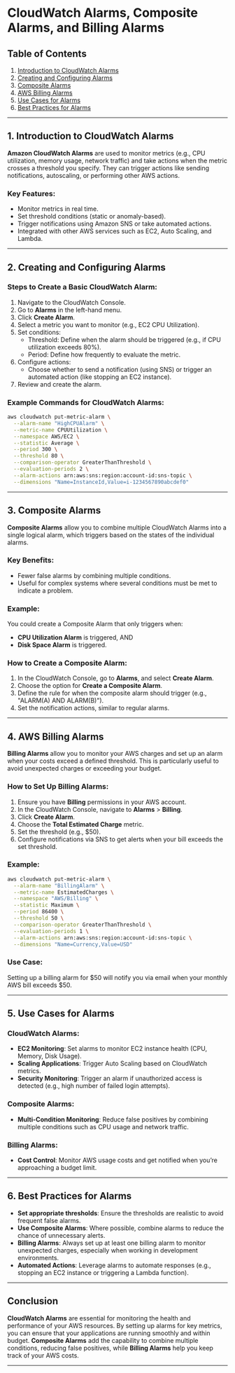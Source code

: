 # CloudWatch Alarms, Composite Alarms, and Billing Alarms

## Table of Contents
1. [Introduction to CloudWatch Alarms](#introduction-to-cloudwatch-alarms)
2. [Creating and Configuring Alarms](#creating-and-configuring-alarms)
3. [Composite Alarms](#composite-alarms)
4. [AWS Billing Alarms](#aws-billing-alarms)
5. [Use Cases for Alarms](#use-cases-for-alarms)
6. [Best Practices for Alarms](#best-practices-for-alarms)

---

## 1. Introduction to CloudWatch Alarms

**Amazon CloudWatch Alarms** are used to monitor metrics (e.g., CPU utilization, memory usage, network traffic) and take actions when the metric crosses a threshold you specify. They can trigger actions like sending notifications, autoscaling, or performing other AWS actions.

### Key Features:
- Monitor metrics in real time.
- Set threshold conditions (static or anomaly-based).
- Trigger notifications using Amazon SNS or take automated actions.
- Integrated with other AWS services such as EC2, Auto Scaling, and Lambda.

---

## 2. Creating and Configuring Alarms

### Steps to Create a Basic CloudWatch Alarm:
1. Navigate to the CloudWatch Console.
2. Go to **Alarms** in the left-hand menu.
3. Click **Create Alarm**.
4. Select a metric you want to monitor (e.g., EC2 CPU Utilization).
5. Set conditions:
   - Threshold: Define when the alarm should be triggered (e.g., if CPU utilization exceeds 80%).
   - Period: Define how frequently to evaluate the metric.
6. Configure actions:
   - Choose whether to send a notification (using SNS) or trigger an automated action (like stopping an EC2 instance).
7. Review and create the alarm.

### Example Commands for CloudWatch Alarms:
```bash
aws cloudwatch put-metric-alarm \
  --alarm-name "HighCPUAlarm" \
  --metric-name CPUUtilization \
  --namespace AWS/EC2 \
  --statistic Average \
  --period 300 \
  --threshold 80 \
  --comparison-operator GreaterThanThreshold \
  --evaluation-periods 2 \
  --alarm-actions arn:aws:sns:region:account-id:sns-topic \
  --dimensions "Name=InstanceId,Value=i-1234567890abcdef0"
```

---

## 3. Composite Alarms

**Composite Alarms** allow you to combine multiple CloudWatch Alarms into a single logical alarm, which triggers based on the states of the individual alarms.

### Key Benefits:
- Fewer false alarms by combining multiple conditions.
- Useful for complex systems where several conditions must be met to indicate a problem.

### Example:
You could create a Composite Alarm that only triggers when:
- **CPU Utilization Alarm** is triggered, AND
- **Disk Space Alarm** is triggered.

### How to Create a Composite Alarm:
1. In the CloudWatch Console, go to **Alarms**, and select **Create Alarm**.
2. Choose the option for **Create a Composite Alarm**.
3. Define the rule for when the composite alarm should trigger (e.g., "ALARM(A) AND ALARM(B)").
4. Set the notification actions, similar to regular alarms.

---

## 4. AWS Billing Alarms

**Billing Alarms** allow you to monitor your AWS charges and set up an alarm when your costs exceed a defined threshold. This is particularly useful to avoid unexpected charges or exceeding your budget.

### How to Set Up Billing Alarms:
1. Ensure you have **Billing** permissions in your AWS account.
2. In the CloudWatch Console, navigate to **Alarms** > **Billing**.
3. Click **Create Alarm**.
4. Choose the **Total Estimated Charge** metric.
5. Set the threshold (e.g., $50).
6. Configure notifications via SNS to get alerts when your bill exceeds the set threshold.

### Example:
```bash
aws cloudwatch put-metric-alarm \
  --alarm-name "BillingAlarm" \
  --metric-name EstimatedCharges \
  --namespace "AWS/Billing" \
  --statistic Maximum \
  --period 86400 \
  --threshold 50 \
  --comparison-operator GreaterThanThreshold \
  --evaluation-periods 1 \
  --alarm-actions arn:aws:sns:region:account-id:sns-topic \
  --dimensions "Name=Currency,Value=USD"
```

### Use Case:
Setting up a billing alarm for $50 will notify you via email when your monthly AWS bill exceeds $50.

---

## 5. Use Cases for Alarms

### CloudWatch Alarms:
- **EC2 Monitoring**: Set alarms to monitor EC2 instance health (CPU, Memory, Disk Usage).
- **Scaling Applications**: Trigger Auto Scaling based on CloudWatch metrics.
- **Security Monitoring**: Trigger an alarm if unauthorized access is detected (e.g., high number of failed login attempts).

### Composite Alarms:
- **Multi-Condition Monitoring**: Reduce false positives by combining multiple conditions such as CPU usage and network traffic.

### Billing Alarms:
- **Cost Control**: Monitor AWS usage costs and get notified when you’re approaching a budget limit.

---

## 6. Best Practices for Alarms

- **Set appropriate thresholds**: Ensure the thresholds are realistic to avoid frequent false alarms.
- **Use Composite Alarms**: Where possible, combine alarms to reduce the chance of unnecessary alerts.
- **Billing Alarms**: Always set up at least one billing alarm to monitor unexpected charges, especially when working in development environments.
- **Automated Actions**: Leverage alarms to automate responses (e.g., stopping an EC2 instance or triggering a Lambda function).

---

## Conclusion

**CloudWatch Alarms** are essential for monitoring the health and performance of your AWS resources. By setting up alarms for key metrics, you can ensure that your applications are running smoothly and within budget. **Composite Alarms** add the capability to combine multiple conditions, reducing false positives, while **Billing Alarms** help you keep track of your AWS costs.

---
